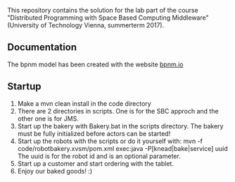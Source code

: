 This repository contains the solution for the lab part of the course "Distributed Programming with Space Based Computing Middleware"  (University of Technology Vienna, summerterm 2017).

## Documentation
The bpnm model has been created with the website [bpnm.io](https://bpmn.io/)

## Startup
1. Make a mvn clean install in the code directory
2. There are 2 directories in scripts. One is for the SBC approch and the other one is for JMS.
3. Start up the bakery with Bakery.bat in the scripts directory. 
The bakery must be fully initialized before actors can be started!
4. Start up the robots with the scripts or do it yourself with: 
mvn -f code/robotbakery.xvsm/pom.xml exec:java -P[knead|bake|service] uuid
The uuid is for the robot id and is an optional parameter.
5. Start up a customer and start ordering with the tablet.
6. Enjoy our baked goods! :)
